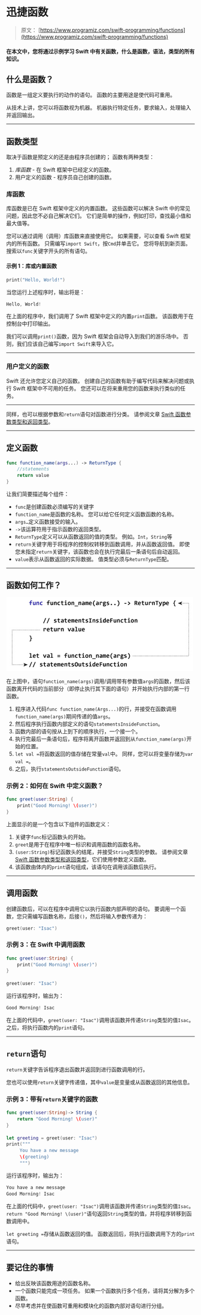 # 迅捷函数

> 原文： [https://www.programiz.com/swift-programming/functions](https://www.programiz.com/swift-programming/functions)

#### 在本文中，您将通过示例学习 Swift 中有关函数，什么是函数，语法，类型的所有知识。

## 什么是函数？

函数是一组定义要执行的动作的语句。 函数的主要用途是使代码可重用。

从技术上讲，您可以将函数视为机器。 机器执行特定任务，要求输入，处理输入并返回输出。

* * *

## 函数类型

取决于函数是预定义的还是由程序员创建的； 函数有两种类型：

1.  *库函数* - 在 Swift 框架中已经定义的函数。
2.  用户定义的函数 - 程序员自己创建的函数。

### 库函数

库函数是已在 Swift 框架中定义的内置函数。 这些函数可以解决 Swift 中的常见问题，因此您不必自己解决它们。 它们是简单的操作，例如打印，查找最小值和最大值等。

您可以通过调用（调用）库函数来直接使用它。 如果需要，可以查看 Swift 框架内的所有函数。 只需编写`import Swift`，按`Cmd`并单击它。 您将导航到新页面。 搜索以`func`关键字开头的所有语句。

#### 示例 1：库或内置函数

```swift
print("Hello, World!")
```

当您运行上述程序时，输出将是：

```swift
Hello, World!
```

在上面的程序中，我们调用了 Swift 框架中定义的内置`print`函数。 该函数用于在控制台中打印输出。

我们可以调用`print()`函数，因为 Swift 框架会自动导入到我们的游乐场中。 否则，我们应该自己编写`import Swift`来导入它。

* * *

### 用户定义的函数

Swift 还允许您定义自己的函数。 创建自己的函数有助于编写代码来解决问题或执行 Swift 框架中不可用的任务。 您还可以在将来重用您的函数来执行类似的任务。

* * *

同样，也可以根据参数和`return`语句对函数进行分类。 请参阅文章 [Swift 函数参数类型和返回类型](/swift-programming/function-parameter-return-values "Swift function parameter types and return types")。

* * *

## 定义函数

```swift
func function_name(args...) -> ReturnType {
    //statements
    return value
}

```

让我们简要描述每个组件：

*   `func`是创建函数必须编写的关键字
*   `function_name`是函数的名称。 您可以给它任何定义函数函数的名称。
*   `args…`定义函数接受的输入。
*   `->`该运算符用于指示函数的返回类型。
*   `ReturnType`定义可以从函数返回的值的类型。 例如。`Int`，`String`等
*   `return`关键字用于将程序的控制权转移到函数调用，并从函数返回值。
    即使您未指定`return`关键字，该函数也会在执行完最后一条语句后自动返回。
*   `value`表示从函数返回的实际数据。 值类型必须与`ReturnType`匹配。

* * *

## 函数如何工作？

![How function works in Swift?](img/3a063dc181815fe61258a3e3a2487e2d.png "How function works in Swift?")

在上图中，语句`function_name(args)`调用/调用带有参数值`args`的函数，然后该函数离开代码的当前部分（即停止执行其下面的语句）并开始执行内部的第一行 函数。

1.  程序进入代码`func function_name(Args...)`的行，并接受在函数调用`function_name(args)`期间传递的值`args`。
2.  然后程序执行函数内部定义的语句`statementsInsideFunction`。
3.  函数内部的语句按从上到下的顺序执行，一个接一个。
4.  执行完最后一条语句后，程序将离开函数并返回到从`function_name(args)`开始的位置。
5.  `let val =`将函数返回的值存储在常量`val`中。 同样，您可以将变量存储为`var val =`。
6.  之后，执行`statementsOutsideFunction`语句。

### 示例 2：如何在 Swift 中定义函数？

```swift
func greet(user:String) {
    print("Good Morning! \(user)")
} 
```

上面显示的是一个包含以下组件的函数定义：

1.  关键字`func`标记函数头的开始。
2.  `greet`是用于在程序中唯一标识和调用函数的函数名称。
3.  `(user:String)`标记函数头的结尾，并接受`String`类型的参数。 请参阅文章 [Swift 函数参数类型和返回类型](/swift-programming/function-parameter-return-values "Swift Function Parameter Types and Return Types")，它们使用参数定义函数。
4.  该函数由体内的`print`语句组成，该语句在调用该函数后执行。

* * *

## 调用函数

创建函数后，可以在程序中调用它以执行函数内部声明的语句。 要调用一个函数，您只需编写函数名称，后接`()`，然后将输入参数传递为：

```swift
greet(user: "Isac")
```

### 示例 3：在 Swift 中调用函数

```swift
func greet(user:String) {
    print("Good Morning! \(user)")
}

greet(user: "Isac") 
```

运行该程序时，输出为：

```swift
Good Morning! Isac
```

在上面的代码中，`greet(user: "Isac")`调用该函数并传递`String`类型的值`Isac`。 之后，将执行函数内的`print`语句。

* * *

## `return`语句

`return`关键字告诉程序退出函数并返回到进行函数调用的行。

您也可以使用`return`关键字传递值，其中`value`是变量或从函数返回的其他信息。

### 示例 3：带有`return`关键字的函数

```swift
func greet(user:String)-> String {
    return "Good Morning! \(user)"
}

let greeting = greet(user: "Isac")
print("""
     You have a new message
     \(greeting)
     """) 
```

运行该程序时，输出为：

```swift
You have a new message
Good Morning! Isac 
```

在上面的代码中，`greet(user: "Isac")`调用该函数并传递`String`类型的值`Isac`。`return "Good Morning! \(user)"`语句返回`String`类型的值，并将程序转移到函数调用中。

`let greeting =`存储从函数返回的值。 函数返回后，将执行函数调用下方的`print`语句。

* * *

## 要记住的事情

*   给出反映该函数用途的函数名称。
*   一个函数只能完成一项任务。 如果一个函数执行多个任务，请将其分解为多个函数。
*   尽早考虑并在使函数可重用和模块化的函数内部对语句进行分组。